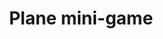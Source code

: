 ---
layout: project
title: Plane mini-game
priority: 3
description: In this game you control a tojn of planes as they leave airports and must be guided to their destination, avoid them crossing paths or your career as an aircraft marshal will be over before it starts.
thumbnail: splash1
---